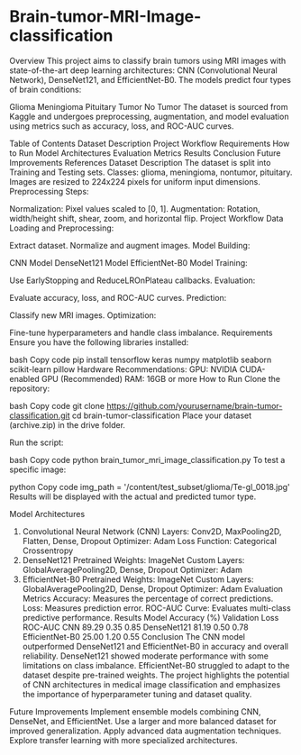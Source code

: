 # Brain-tumor-MRI-Image-classification
Overview
This project aims to classify brain tumors using MRI images with state-of-the-art deep learning architectures: CNN (Convolutional Neural Network), DenseNet121, and EfficientNet-B0. The models predict four types of brain conditions:

Glioma
Meningioma
Pituitary Tumor
No Tumor
The dataset is sourced from Kaggle and undergoes preprocessing, augmentation, and model evaluation using metrics such as accuracy, loss, and ROC-AUC curves.

Table of Contents
Dataset Description
Project Workflow
Requirements
How to Run
Model Architectures
Evaluation Metrics
Results
Conclusion
Future Improvements
References
Dataset Description
The dataset is split into Training and Testing sets.
Classes: glioma, meningioma, nontumor, pituitary.
Images are resized to 224x224 pixels for uniform input dimensions.
Preprocessing Steps:

Normalization: Pixel values scaled to [0, 1].
Augmentation: Rotation, width/height shift, shear, zoom, and horizontal flip.
Project Workflow
Data Loading and Preprocessing:

Extract dataset.
Normalize and augment images.
Model Building:

CNN Model
DenseNet121 Model
EfficientNet-B0 Model
Training:

Use EarlyStopping and ReduceLROnPlateau callbacks.
Evaluation:

Evaluate accuracy, loss, and ROC-AUC curves.
Prediction:

Classify new MRI images.
Optimization:

Fine-tune hyperparameters and handle class imbalance.
Requirements
Ensure you have the following libraries installed:

bash
Copy code
pip install tensorflow keras numpy matplotlib seaborn scikit-learn pillow
Hardware Recommendations:
GPU: NVIDIA CUDA-enabled GPU (Recommended)
RAM: 16GB or more
How to Run
Clone the repository:

bash
Copy code
git clone https://github.com/yourusername/brain-tumor-classification.git
cd brain-tumor-classification
Place your dataset (archive.zip) in the drive folder.

Run the script:

bash
Copy code
python brain_tumor_mri_image_classification.py
To test a specific image:

python
Copy code
img_path = '/content/test_subset/glioma/Te-gl_0018.jpg'
Results will be displayed with the actual and predicted tumor type.

Model Architectures
1. Convolutional Neural Network (CNN)
Layers: Conv2D, MaxPooling2D, Flatten, Dense, Dropout
Optimizer: Adam
Loss Function: Categorical Crossentropy
2. DenseNet121
Pretrained Weights: ImageNet
Custom Layers: GlobalAveragePooling2D, Dense, Dropout
Optimizer: Adam
3. EfficientNet-B0
Pretrained Weights: ImageNet
Custom Layers: GlobalAveragePooling2D, Dense, Dropout
Optimizer: Adam
Evaluation Metrics
Accuracy: Measures the percentage of correct predictions.
Loss: Measures prediction error.
ROC-AUC Curve: Evaluates multi-class predictive performance.
Results
Model	Accuracy (%)	Validation Loss	ROC-AUC
CNN	89.29	0.35	0.85
DenseNet121	81.19	0.50	0.78
EfficientNet-B0	25.00	1.20	0.55
Conclusion
The CNN model outperformed DenseNet121 and EfficientNet-B0 in accuracy and overall reliability.
DenseNet121 showed moderate performance with some limitations on class imbalance.
EfficientNet-B0 struggled to adapt to the dataset despite pre-trained weights.
The project highlights the potential of CNN architectures in medical image classification and emphasizes the importance of hyperparameter tuning and dataset quality.

Future Improvements
Implement ensemble models combining CNN, DenseNet, and EfficientNet.
Use a larger and more balanced dataset for improved generalization.
Apply advanced data augmentation techniques.
Explore transfer learning with more specialized architectures.
